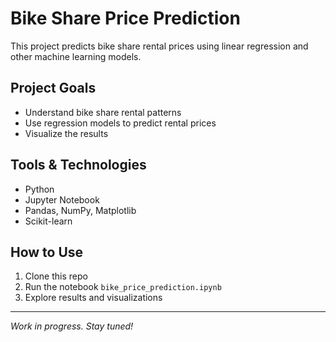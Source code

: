# Bike Share Price Prediction

This project predicts bike share rental prices using linear regression and other machine learning models.

## Project Goals
- Understand bike share rental patterns
- Use regression models to predict rental prices
- Visualize the results

## Tools & Technologies
- Python
- Jupyter Notebook
- Pandas, NumPy, Matplotlib
- Scikit-learn

## How to Use
1. Clone this repo
2. Run the notebook `bike_price_prediction.ipynb`
3. Explore results and visualizations

---

*Work in progress. Stay tuned!*

